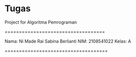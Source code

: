 # Tugas
Project for Algoritma Pemrograman

===================================

Nama: Ni Made Rai Sabina Berlianti
NIM: 2108541022 
Kelas: A

====================================
